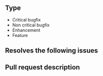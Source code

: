 ## Type
<!-- Remove the types that don't apply -->
<!-- If you discover any security related issues, please email core@fork-cms.com instead of using the issue tracker. -->

- Critical bugfix
- Non critical bugfix
- Enhancement
- Feature

## Resolves the following issues
<!-- List the hashes of the issues that this pull request resolves if their are issues for it. -->
<!-- Use the following format: fixes #[issue_number] -->

## Pull request description
<!-- Describe what your pull request will fix / add / … -->

